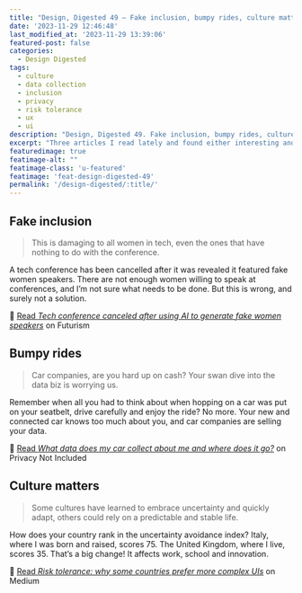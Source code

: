 ```yaml
---
title: "Design, Digested 49 — Fake inclusion, bumpy rides, culture matters"
date: '2023-11-29 12:46:48'
last_modified_at: '2023-11-29 13:39:06'
featured-post: false
categories:
  - Design Digested
tags:
  - culture
  - data collection
  - inclusion
  - privacy
  - risk tolerance
  - ux
  - ui
description: "Design, Digested 49. Fake inclusion, bumpy rides, culture matters"
excerpt: "Three articles I read lately and found either interesting and useful or worrying."
featuredimage: true
featimage-alt: ""
featimage-class: 'u-featured'
featimage: 'feat-design-digested-49'
permalink: '/design-digested/:title/'
---
```

## Fake inclusion
> This is damaging to all women in tech, even the ones that have nothing to do with the conference.

A tech conference has been cancelled after it was revealed it featured fake women speakers. There are not enough women willing to speak at conferences, and I’m not sure what needs to be done. But this is wrong, and surely not a solution.

🔗 [Read _Tech conference canceled after using AI to generate fake women speakers_](https://futurism.com/tech-conference-ai-generate-fake-women-speakers) on Futurism

## Bumpy rides
> Car companies, are you hard up on cash? Your swan dive into the data biz is worrying us.

Remember when all you had to think about when hopping on a car was put on your seatbelt, drive carefully and enjoy the ride? No more. Your new and connected car knows too much about you, and car companies are selling your data.

🔗 [Read _What data does my car collect about me and where does it go?_](https://foundation.mozilla.org/en/privacynotincluded/articles/what-data-does-my-car-collect-about-me-and-where-does-it-go) on Privacy Not Included

## Culture matters
> Some cultures have learned to embrace uncertainty and quickly adapt, others could rely on a predictable and stable life.

How does your country rank in the uncertainty avoidance index? Italy, where I was born and raised, scores 75. The United Kingdom, where I live, scores 35. That’s a big change! It affects work, school and innovation.

🔗 [Read _Risk tolerance: why some countries prefer more complex UIs_](https://uxdesign.cc/risk-tolerance-why-some-countries-prefer-more-complex-uis-25dae4402df4) on Medium


